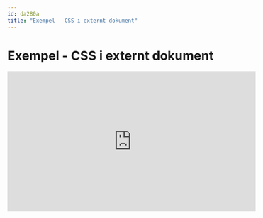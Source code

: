 ```yaml
---
id: da280a
title: "Exempel - CSS i externt dokument"
---
```


# Exempel - CSS i externt dokument

<div class="video">
    <iframe width="560" height="315" src="https://youtu.be/QT_lIti-8Zk" frameborder="0" allowfullscreen></iframe>
</div>


